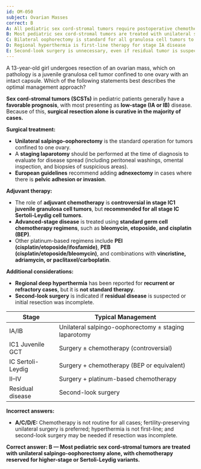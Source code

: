 ```yaml
---
id: OM-050
subject: Ovarian Masses
correct: B
A: All pediatric sex cord-stromal tumors require postoperative chemotherapy regardless of stage
B: Most pediatric sex cord-stromal tumors are treated with unilateral salpingo-oophorectomy alone, with chemotherapy reserved for higher-stage or Sertoli-Leydig variants
C: Bilateral oophorectomy is standard for all granulosa cell tumors to prevent recurrence
D: Regional hyperthermia is first-line therapy for stage IA disease
E: Second-look surgery is unnecessary, even if residual tumor is suspected
---
```


A 13-year-old girl undergoes resection of an ovarian mass, which on pathology is a juvenile granulosa cell tumor confined to one ovary with an intact capsule. Which of the following statements best describes the optimal management approach?

<!-- EXPLANATION -->

**Sex cord-stromal tumors (SCSTs)** in pediatric patients generally have a **favorable prognosis**, with most presenting as **low-stage (IA or IB)** disease. Because of this, **surgical resection alone is curative in the majority of cases.**  

**Surgical treatment:**  
- **Unilateral salpingo-oophorectomy** is the standard operation for tumors confined to one ovary.  
- A **staging laparotomy** should be performed at the time of diagnosis to evaluate for disease spread (including peritoneal washings, omental inspection, and biopsies of suspicious areas).  
- **European guidelines** recommend adding **adnexectomy** in cases where there is **pelvic adhesion or invasion**.  

**Adjuvant therapy:**  
- The role of **adjuvant chemotherapy** is **controversial in stage IC1 juvenile granulosa cell tumors**, but **recommended for all stage IC Sertoli-Leydig cell tumors**.  
- **Advanced-stage disease** is treated using **standard germ cell chemotherapy regimens**, such as **bleomycin, etoposide, and cisplatin (BEP)**.  
- Other platinum-based regimens include **PEI (cisplatin/etoposide/ifosfamide)**, **PEB (cisplatin/etoposide/bleomycin)**, and combinations with **vincristine, adriamycin, or paclitaxel/carboplatin**.  

**Additional considerations:**  
- **Regional deep hyperthermia** has been reported for **recurrent or refractory cases**, but it is **not standard therapy**.  
- **Second-look surgery** is indicated if **residual disease** is suspected or initial resection was incomplete.  

| **Stage** | **Typical Management** |
|------------|------------------------|
| IA/IB | Unilateral salpingo-oophorectomy ± staging laparotomy |
| IC1 Juvenile GCT | Surgery ± chemotherapy (controversial) |
| IC Sertoli-Leydig | Surgery + chemotherapy (BEP or equivalent) |
| II–IV | Surgery + platinum-based chemotherapy |
| Residual disease | Second-look surgery |

**Incorrect answers:**
- **A/C/D/E:** Chemotherapy is not routine for all cases; fertility-preserving unilateral surgery is preferred; hyperthermia is not first-line; and second-look surgery may be needed if resection was incomplete.

**Correct answer: B — Most pediatric sex cord-stromal tumors are treated with unilateral salpingo-oophorectomy alone, with chemotherapy reserved for higher-stage or Sertoli-Leydig variants.**
